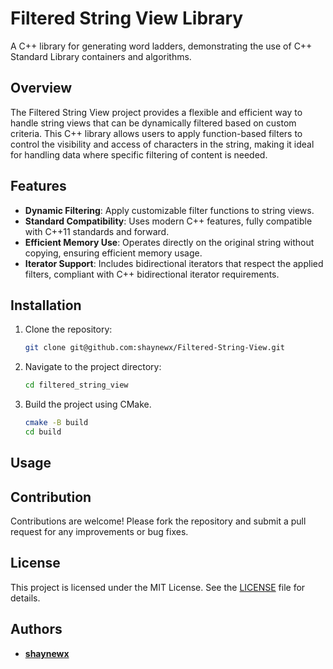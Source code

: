 # Filtered String View Library

A C++ library for generating word ladders, demonstrating the use of C++ Standard Library containers and algorithms.

## Overview
The Filtered String View project provides a flexible and efficient way to handle string views that can be dynamically filtered based on custom criteria. This C++ library allows users to apply function-based filters to control the visibility and access of characters in the string, making it ideal for handling data where specific filtering of content is needed.

## Features
- **Dynamic Filtering**: Apply customizable filter functions to string views.
- **Standard Compatibility**: Uses modern C++ features, fully compatible with C++11 standards and forward.
- **Efficient Memory Use**: Operates directly on the original string without copying, ensuring efficient memory usage.
- **Iterator Support**: Includes bidirectional iterators that respect the applied filters, compliant with C++ bidirectional iterator requirements.


## Installation
1. Clone the repository:
    ```sh
    git clone git@github.com:shaynewx/Filtered-String-View.git
    ```
2. Navigate to the project directory:
    ```sh
    cd filtered_string_view
    ```

3. Build the project using CMake.
    ```sh
    cmake -B build
    cd build 
    ```


## Usage







## Contribution

Contributions are welcome! Please fork the repository and submit a pull request for any improvements or bug fixes.

## License

This project is licensed under the MIT License. See the [LICENSE](LICENSE) file for details.

## Authors
- **[shaynewx](https://github.com/shaynewx)**

